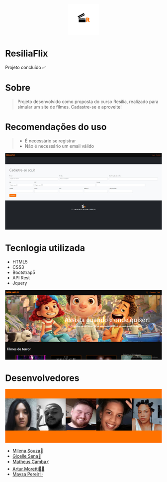 <p align = "center">
    <img src = "/IMG-README/logo" width="100px   alt = "logotipo ResiliaFlix">
</p>

# ResiliaFlix
Projeto concluído ✅

# Sobre

> Projeto desenvolvido como proposta do curso Resilia, realizado para simular um site de filmes.
> Cadastre-se e aproveite!

# Recomendações do uso

> - É necessário se registrar 
> - Não é necessário um email válido 

<p align = "center">
    <img src = "/IMG-README/cadastropage.jpg" alt = "">
</p>

# Tecnlogia utilizada

- HTML5
- CSS3
- Bootstrap5
- API Rest
- Jquery

<p align = "center">
    <img src = "/IMG-README/Anotacao_2022-01-05_141622.png" alt = "">
</p>

# Desenvolvedores

<p align = "center">
    <img src = "/IMG-README/Design_sem_nome.png" alt = "">
</p>

- <a href = 'https://github.com/Milena2712' >Milena Souza🚀</a>
- <a href = 'https://github.com/Gicelle-sena' >Gicelle Sena🐯</a>
- <a href = 'https://github.com/MatheusCamba' >Matheus Camba⚡️</a>
- <a href = 'https://github.com/Artur-Moretti' >Artur Moretti🧙‍♂️</a>
- <a href = 'https://github.com/maysapereira' >Maysa Pereir✨</a>
